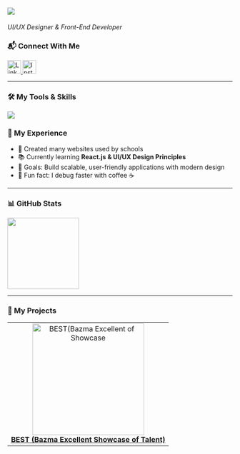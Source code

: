 <h1 align="left">
  <img src="https://readme-typing-svg.demolab.com?font=Fira+Code&pause=1000&size=35&color=00F7FF&center=false&width=900&lines=%F0%9F%91%8B+Hi%2C+I'm+Muhammad+Iqbal+Asqalani;Welcome!!;I'm+UI%2FUX+Designer;Nice+to+meet+you+%E2%98%BA%EF%B8%8F" />
</h1>

  <p align="left">
  <em>UI/UX Designer & Front-End Developer</em>
</p>

### 📬 Connect With Me

<p align="left">
  <a href="https://www.linkedin.com/in/iqbal-asqalani-3b689b312/" target="_blank">
    <img src="https://img.shields.io/static/v1?message=LinkedIn&logo=linkedin&label=&color=0A66C2&logoColor=white&labelColor=&style=for-the-badge" height="30" alt="LinkedIn" />
  </a>
  <a href="https://www.instagram.com/iqball.a_16/" target="_blank">
    <img src="https://img.shields.io/static/v1?message=Instagram&logo=instagram&label=&color=E4405F&logoColor=white&labelColor=&style=for-the-badge" height="30" alt="Instagram" />
  </a>
</p>

---

### 🛠 My Tools & Skills

<p align="left">
  <a href="#"><img src="https://skillicons.dev/icons?i=js,html,css,react,nodejs,express,mysql,nginx,git,github,firebase,arduino,linux,bootstrap,figma,ps,illustrator,postman&perline=10" /></a>
</p>

### 💼 My Experience

- 🏫 Created many websites used by schools  
- 📚 Currently learning **React.js & UI/UX Design Principles**  
- 🎯 Goals: Build scalable, user-friendly applications with modern design  
- 🎲 Fun fact: I debug faster with coffee ☕  

---

### 📊 GitHub Stats

<p align="left">
  <img src="https://github-readme-stats.vercel.app/api/top-langs/?username=1qbalajah&layout=compact&theme=tokyonight" height="160" />
</p>

---

### 🚀 My Projects

<table>
  <tr>
    <td align="center">
      <a href="https://best.smktibazma.com/" target="_blank">
        <img src="https://dwblog-ecdf.kxcdn.com/wp-content/uploads/2018/07/dewaweb-blog-segala-hal-tentang-website.png" alt="BEST(Bazma Excellent of Showcase" width="250px" />
        <br>
        <strong>BEST (Bazma Excellent Showcase of Talent)</strong>
      </a>
    </td>
